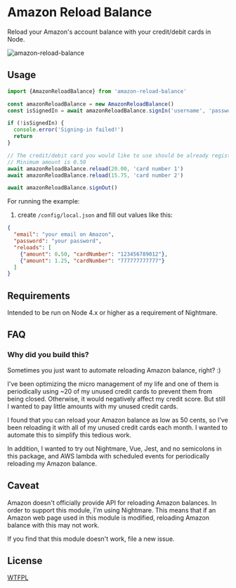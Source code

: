 # Amazon Reload Balance

Reload your Amazon's account balance with your credit/debit cards in Node.

![amazon-reload-balance](https://user-images.githubusercontent.com/872220/30046500-0d8b20d4-91c0-11e7-914b-331ab410e5ec.gif)

## Usage

```js
import {AmazonReloadBalance} from 'amazon-reload-balance'

const amazonReloadBalance = new AmazonReloadBalance()
const isSignedIn = await amazonReloadBalance.signIn('username', 'password')

if (!isSignedIn) {
  console.error('Signing-in failed!')
  return
}

// The credit/debit card you would like to use should be already registered on your Amazon account.
// Minimum amount is 0.50
await amazonReloadBalance.reload(20.00, 'card number 1')
await amazonReloadBalance.reload(15.75, 'card number 2')

await amazonReloadBalance.signOut()
```

For running the example:

1. create `/config/local.json` and fill out values like this:

```json
{
  "email": "your email on Amazon",
  "password": "your password",
  "reloads": [
    {"amount": 0.50, "cardNumber": "123456789012"},
    {"amount": 1.25, "cardNumber": "777777777777"}
  ]
}
```

## Requirements

Intended to be run on Node 4.x or higher as a requirement of Nightmare.

## FAQ

### Why did you build this?

Sometimes you just want to automate reloading Amazon balance, right? :)

I've been optimizing the micro management of my life and one of them is periodically
using ~20 of my unused credit cards to prevent them from being closed. Otherwise, it would negatively affect my credit score.
But still I wanted to pay little amounts with my unused credit cards.

I found that you can reload your Amazon balance as low as 50 cents,
so I've been reloading it with all of my unused credit cards each month.
I wanted to automate this to simplify this tedious work.

In addition, I wanted to try out Nightmare, Vue, Jest, and no semicolons in this package,
and AWS lambda with scheduled events for periodically reloading my Amazon balance.

## Caveat

Amazon doesn't officially provide API for reloading Amazon balances. In order to support this module, I'm using Nightmare.
This means that if an Amazon web page used in this module is modified, reloading Amazon balance with this may not work.

If you find that this module doesn't work, file a new issue.

## License

[WTFPL](http://www.wtfpl.net)
